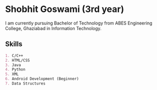 # Shobhit Goswami (3rd year)
I am currently pursuing Bachelor of Technology from ABES Engineering College, Ghaziabad in Information Technology.

## Skills
```markdown
1. C/C++
2. HTML/CSS
3. Java
4. Python
5. XML
6. Android Development (Beginner)
7. Data Structures
```
